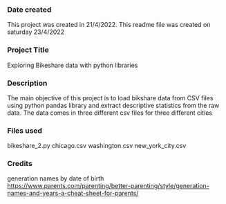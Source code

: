 ### Date created
This project was created in 21/4/2022. This readme file was created on saturday 23/4/2022

### Project Title
Exploring Bikeshare data with python libraries

### Description
The main objective of this project is to load bikshare data from CSV files using python pandas library and extract descriptive statistics from the raw data. The data comes in three different csv files for three different cities


### Files used
bikeshare_2.py
chicago.csv
washington.csv
new_york_city.csv

### Credits
generation names by date of birth
https://www.parents.com/parenting/better-parenting/style/generation-names-and-years-a-cheat-sheet-for-parents/
